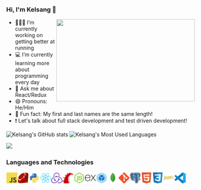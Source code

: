 ### Hi, I'm Kelsang 🙂
<img align="right" width=370px height=220px src="https://venturebeat.com/wp-content/uploads/2021/05/GettyImages-947663966-e1621956778415.jpg?fit=4728%2C2364&strip=all"/>

- 🏃🏻‍♂️ I’m currently working on getting better at running
- 💻 I’m currently learning more about programming every day 
- 💬 Ask me about React/Redux
- 😄 Pronouns: He/Him
- 🤔 Fun fact: My first and last names are the same length!
- ❗️ Let's talk about full stack development and test driven development!


![Kelsang's GitHub stats](https://github-readme-stats.vercel.app/api?username=kelsangt&theme=buefy&hide_rank=true)
![Kelsang's Most Used Languages](https://github-readme-stats.vercel.app/api/top-langs/?username=kelsangt&size_weight=0.5&count_weight=0.5)



<a href="https://www.linkedin.com/in/kelsang-tsering/">
  <img src="https://img.shields.io/badge/LinkedIn-0077B5?style=for-the-badge&logo=linkedin&logoColor=white" />
</a>

### Languages and Technologies 

<img align="left" width=30px src="https://raw.githubusercontent.com/devicons/devicon/1119b9f84c0290e0f0b38982099a2bd027a48bf1/icons/javascript/javascript-original.svg"/>
<img align="left" width=30px src="https://raw.githubusercontent.com/devicons/devicon/1119b9f84c0290e0f0b38982099a2bd027a48bf1/icons/ruby/ruby-original.svg"/>
<img align="left" width=30px src="https://raw.githubusercontent.com/devicons/devicon/1119b9f84c0290e0f0b38982099a2bd027a48bf1/icons/python/python-original.svg"/>
<img align="left" width=30px src="https://raw.githubusercontent.com/devicons/devicon/1119b9f84c0290e0f0b38982099a2bd027a48bf1/icons/react/react-original.svg"/>
<img align="left" width=30px src="https://raw.githubusercontent.com/devicons/devicon/1119b9f84c0290e0f0b38982099a2bd027a48bf1/icons/redux/redux-original.svg"/>
<img align="left" width=30px src="https://raw.githubusercontent.com/devicons/devicon/1119b9f84c0290e0f0b38982099a2bd027a48bf1/icons/rails/rails-plain.svg"/>
<img align="left" width=30px src="https://raw.githubusercontent.com/devicons/devicon/1119b9f84c0290e0f0b38982099a2bd027a48bf1/icons/nodejs/nodejs-original.svg"/>
<img align="left" width=30px src="https://raw.githubusercontent.com/devicons/devicon/1119b9f84c0290e0f0b38982099a2bd027a48bf1/icons/express/express-original.svg"/>
<img align="left" width=30px src="https://raw.githubusercontent.com/devicons/devicon/1119b9f84c0290e0f0b38982099a2bd027a48bf1/icons/webpack/webpack-original.svg"/>
<img align="left" width=30px src="https://raw.githubusercontent.com/devicons/devicon/1119b9f84c0290e0f0b38982099a2bd027a48bf1/icons/mongodb/mongodb-original.svg"/>
<img align="left" width=30px src="https://raw.githubusercontent.com/devicons/devicon/1119b9f84c0290e0f0b38982099a2bd027a48bf1/icons/git/git-original.svg"/>
<img align="left" width=30px src="https://raw.githubusercontent.com/devicons/devicon/1119b9f84c0290e0f0b38982099a2bd027a48bf1/icons/postgresql/postgresql-original.svg"/>
<img align="left" width=30px src="https://raw.githubusercontent.com/devicons/devicon/1119b9f84c0290e0f0b38982099a2bd027a48bf1/icons/html5/html5-original.svg"/>
<img align="left" width=30px src="https://raw.githubusercontent.com/devicons/devicon/1119b9f84c0290e0f0b38982099a2bd027a48bf1/icons/css3/css3-original.svg"/>
<img align="left" width=30px src="https://raw.githubusercontent.com/devicons/devicon/1119b9f84c0290e0f0b38982099a2bd027a48bf1/icons/babel/babel-original.svg"/>
<img align="left" width=30px src="https://raw.githubusercontent.com/devicons/devicon/1119b9f84c0290e0f0b38982099a2bd027a48bf1/icons/vscode/vscode-original.svg"/>
